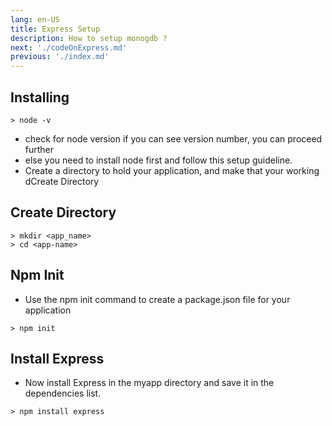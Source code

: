 ```yaml
---
lang: en-US
title: Express Setup
description: How to setup monogdb ?
next: './codeOnExpress.md'
previous: './index.md'
---
```


## Installing

```shell
> node -v
```

- check for node version if you can see version number, you can proceed further
- else you need to install node first and follow this setup guideline.
- Create a directory to hold your application, and make that your working dCreate Directory

## Create Directory

```shell
> mkdir <app_name>
> cd <app-name>
```

## Npm Init

- Use the npm init command to create a package.json file for your application

```shell
> npm init
```

## Install Express


- Now install Express in the myapp directory and save it in the dependencies list.

```shell
> npm install express
```
